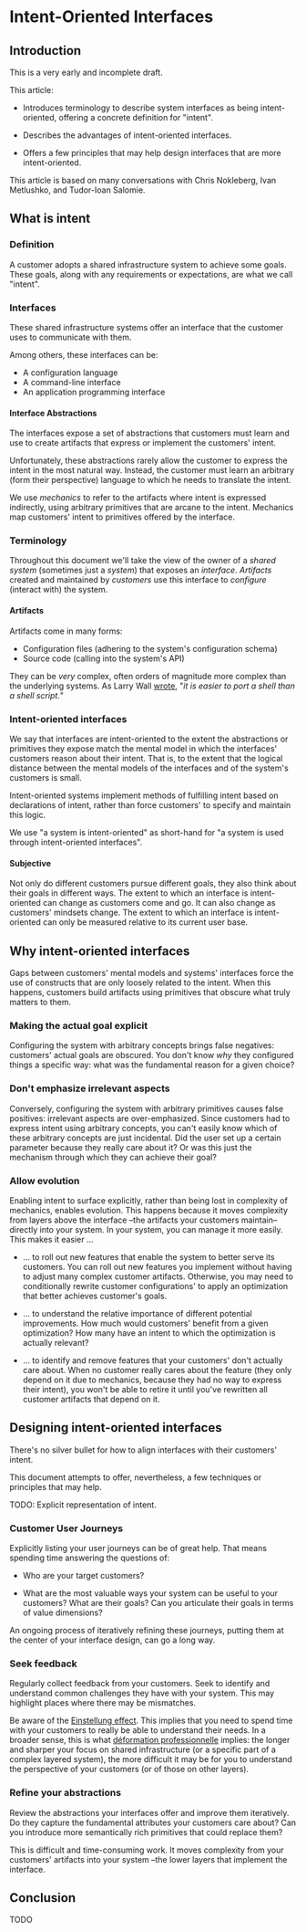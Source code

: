 # Intent-Oriented Interfaces

## Introduction

This is a very early and incomplete draft.

This article:

* Introduces terminology to describe system interfaces
  as being intent-oriented,
  offering a concrete definition for "intent".

* Describes the advantages of intent-oriented interfaces.

* Offers a few principles that may help
  design interfaces that are more intent-oriented.

This article is based on many conversations with
Chris Nokleberg,
Ivan Metlushko, and
Tudor-Ioan Salomie.

## What is intent

### Definition

A customer adopts a shared infrastructure system
to achieve some goals.
These goals, along with any requirements or expectations,
are what we call "intent".

### Interfaces

These shared infrastructure systems
offer an interface
that the customer uses to communicate with them.

Among others, these interfaces can be:

* A configuration language
* A command-line interface
* An application programming interface

#### Interface Abstractions

The interfaces expose a set of abstractions
that customers must learn and use
to create artifacts that express or implement the customers' intent.

Unfortunately, these abstractions
rarely allow the customer to express the intent in the most natural way.
Instead, the customer must learn an arbitrary (form their perspective) language
to which he needs to translate the intent.

We use *mechanics* to refer to the artifacts where intent is expressed
indirectly, using arbitrary primitives that are arcane to the intent.
Mechanics map customers' intent to primitives offered
by the interface.

### Terminology

Throughout this document we'll take the view
of the owner of a *shared system*
(sometimes just a *system*)
that exposes an *interface*.
*Artifacts* created and maintained by *customers*
use this interface to *configure* (interact with) the system.

#### Artifacts

Artifacts come in many forms:

* Configuration files (adhering to the system's configuration schema)
* Source code (calling into the system's API)

They can be *very* complex,
often orders of magnitude more complex than the underlying systems.
As Larry Wall
[wrote](https://www.tuhs.org/Usenet/comp.unix.shell/1991-January/002464.html),
"*it is easier to port a shell than a shell script.*"

### Intent-oriented interfaces

We say that interfaces are intent-oriented
to the extent the abstractions or primitives they expose
match the mental model
in which the interfaces' customers reason about their intent.
That is, to the extent that the logical distance
between the mental models of the interfaces
and of the system's customers is small.

Intent-oriented systems
implement methods of fulfilling intent
based on declarations of intent,
rather than force customers' to specify and maintain this logic.

We use "a system is intent-oriented" as short-hand for
"a system is used through intent-oriented interfaces".

#### Subjective

Not only do different customers pursue different goals,
they also think about their goals in different ways.
The extent to which an interface is intent-oriented
can change as customers come and go.
It can also change as customers' mindsets change.
The extent to which an interface is intent-oriented
can only be measured relative to its current user base.

## Why intent-oriented interfaces

Gaps between customers' mental models and
systems' interfaces
force the use of constructs that are only loosely related to the intent.
When this happens,
customers build artifacts
using primitives that obscure what truly matters to them.

### Making the actual goal explicit

Configuring the system with arbitrary concepts brings false negatives:
customers' actual goals are obscured.
You don't know *why* they configured things a specific way:
what was the fundamental reason for a given choice?

### Don't emphasize irrelevant aspects

Conversely, configuring the system with arbitrary primitives
causes false positives:
irrelevant aspects are over-emphasized.
Since customers had to express intent using arbitrary concepts,
you can't easily know which of these arbitrary concepts are just incidental.
Did the user set up a certain parameter because they really care about it?
Or was this just the mechanism through which they can achieve their goal?

### Allow evolution

Enabling intent to surface explicitly,
rather than being lost in complexity of mechanics,
enables evolution.
This happens because it moves complexity
from layers above the interface
–the artifacts your customers maintain–
directly into your system.
In your system, you can manage it more easily.
This makes it easier …

* … to roll out new features
  that enable the system to better serve its customers.
  You can roll out new features you implement
  without having to adjust many complex customer artifacts.
  Otherwise, you may need to conditionally rewrite customer configurations'
  to apply an optimization that better achieves customer's goals.

* … to understand
  the relative importance of different potential improvements.
  How much would customers' benefit from a given optimization?
  How many have an intent to which the optimization is actually relevant?

* … to identify and remove features
  that your customers' don't actually care about.
  When no customer really cares about the feature
  (they only depend on it due to mechanics,
  because they had no way to express their intent),
  you won't be able to retire it
  until you've rewritten all customer artifacts
  that depend on it.

## Designing intent-oriented interfaces

There's no silver bullet
for how to align interfaces with their customers' intent.

This document attempts to offer, nevertheless,
a few techniques or principles that may help.

TODO: Explicit representation of intent.

### Customer User Journeys

Explicitly listing your user journeys can be of great help.
That means spending time answering the questions of:

* Who are your target customers?

* What are the most valuable ways your system can be useful to your customers?
  What are their goals?
  Can you articulate their goals in terms of value dimensions?

An ongoing process of iteratively refining these journeys,
putting them at the center of your interface design,
can go a long way.

### Seek feedback

Regularly collect feedback from your customers.
Seek to identify and understand common challenges they have with your system.
This may highlight places where there may be mismatches.

Be aware of the [Einstellung effect](https://en.wikipedia.org/wiki/Einstellung_effect).
This implies that you need to spend time with your customers
to really be able to understand their needs.
In a broader sense,
this is what [déformation professionnelle](https://en.wikipedia.org/wiki/D%C3%A9formation_professionnelle)
implies:
the longer and sharper your focus on shared infrastructure
(or a specific part of a complex layered system),
the more difficult it may be for you
to understand the perspective of your customers
(or of those on other layers).

### Refine your abstractions

Review the abstractions your interfaces offer
and improve them iteratively.
Do they capture the fundamental attributes your customers care about?
Can you introduce more semantically rich primitives that could replace them?

This is difficult and time-consuming work.
It moves complexity from your customers' artifacts
into your system –the lower layers that implement the interface.

## Conclusion

TODO

